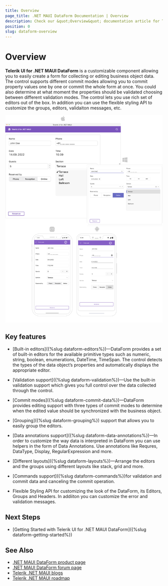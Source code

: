 ```yaml
---
title: Overview
page_title: .NET MAUI DataForm Documentation | Overview
description: Check our &quot;Overview&quot; documentation article for Telerik .NET MAUI DataForm control.
position: 0
slug: dataform-overview
---
```


# Overview

**Telerik UI for .NET MAUI DataForm** is a customizable component allowing you to easily create a form for collecting or editing business object data. The control supports different commit modes allowing you to commit property values one by one or commit the whole form at once. You could also determine at what moment the properties should be validated choosing between different validation modes. The control lets you use rich set of editors out of the box. In addition you can use the flexible styling API to customize the groups, editors, validaiton messages, etc. 

![RadDataForm Overview](images/dataform-overview.png)

## Key features

* [Built-in editors]({%slug dataform-editors%})&mdash;DataForm provides a set of built-in editors for the available primitive types such as numeric, string, boolean, enumerations, DateTime, TimeSpan. The control detects the types of the data object’s properties and automatically displays the appropriate editor.  

* [Validation support]({%slug dataform-validation%})&mdash;Use the built-in validation support which gives you full control over the data collected through the control.

* [Commit modes]({%slug dataform-commit-data%})&mdash;DataForm provides editing support with three types of commit modes to determine when the edited value should be synchronized with the business object.

* [Grouping]({%slug dataform-grouping%}) support that allows you to easily group the editors.

* [Data annotations support]({%slug dataform-data-annotations%})&mdash;In order to customize the way data is interpreted in DataForm you can use helpers in the form of Data Annotations. Use annotations like Requres, DataType, Display, RegularExpression and more.

* [Different layouts]({%slug dataform-layouts%})&mdash;Arrange the editors and the groups using different layouts like stack, grid and more.

* [Commands support]({%slug dataform-commands%})for validation and commit data and canceling the commit operation.

* Flexible Styling API for customizing the look of the DataForm, its Editors, Groups and Headers. In addiiton you can customize the error and validation messages.

## Next Steps

- [Getting Started with Telerik UI for .NET MAUI DataForm]({%slug dataform-getting-started%})

## See Also

- [.NET MAUI DataForm product page](https://www.telerik.com/maui-ui/dataform)
- [.NET MAUI DataForm forum page](https://www.telerik.com/forums/maui?tagId=1853)
- [Telerik .NET MAUI blogs](https://www.telerik.com/blogs/tag/.net-maui)
- [Telerik .NET MAUI roadmap](https://www.telerik.com/support/whats-new/maui-ui/roadmap)

